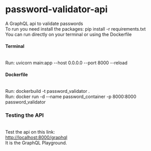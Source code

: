 # password-validator-api
A GraphQL api to validate passwords
<br>
To run you need install the packages: pip install -r requirements.txt
<br>
You can run directly on your terminal or using the Dockerfile
<br>
<h4>Terminal</h4>
<br>
Run: uvicorn main:app --host 0.0.0.0 --port 8000 --reload
<br>
<h4>Dockerfile</h4>
<br>
Run: dockerbuild -t password_validator .
<br>
Run: docker run -d --name password_container -p 8000:8000 password_validator
<br>
<h3>Testing the API</h3>
<br>
Test the api on this link: <br>
<a href="http://localhost:8000/graphql">http://localhost:8000/graphql</a>
<br>
It is the GraphQL Playground.
